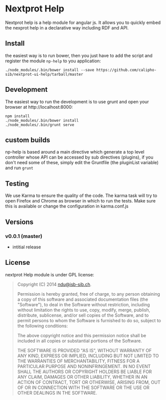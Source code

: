 # Nextprot Help

Nextprot help is a help module for angular js. It allows you to quickly embed the nexprot help in a declarative way including RDF and API.

## Install

the easiest way is to run bower, then you just have to add the script and register the module `np-help` to you application:

```
./node_modules/.bin/bower install --save https://github.com/calipho-sib/nextprot-ui-help/tarball/master
```

## Development
The easiest way to run the development is to use grunt and open your browser at http://localhost:8000:

```
npm install
./node_modules/.bin/bower install 
./node_modules/.bin/grunt serve
```

## custom builds
np-help is based around a main directive which generate a top level controller whose API can be accessed by sub directives
(plugins), if you don't need some of these, simply edit the Gruntfile (the pluginList variable) and run `grunt`

## Testing
We use Karma to ensure the quality of the code. The karma task will try to open Firefox and Chrome as browser in which to run the tests. Make sure this is available or change the configuration in karma.conf.js

## Versions
### v0.0.1 (master)
- intitial release

## License

nextprot Help module is under GPL license:

> Copyright (C) 2014 ndu@isb-sib.ch.
>
> Permission is hereby granted, free of charge, to any person
> obtaining a copy of this software and associated documentation files
> (the "Software"), to deal in the Software without restriction,
> including without limitation the rights to use, copy, modify, merge,
> publish, distribute, sublicense, and/or sell copies of the Software,
> and to permit persons to whom the Software is furnished to do so,
> subject to the following conditions:
>
> The above copyright notice and this permission notice shall be
> included in all copies or substantial portions of the Software.
>
> THE SOFTWARE IS PROVIDED "AS IS", WITHOUT WARRANTY OF ANY KIND,
> EXPRESS OR IMPLIED, INCLUDING BUT NOT LIMITED TO THE WARRANTIES OF
> MERCHANTABILITY, FITNESS FOR A PARTICULAR PURPOSE AND
> NONINFRINGEMENT. IN NO EVENT SHALL THE AUTHORS OR COPYRIGHT HOLDERS
> BE LIABLE FOR ANY CLAIM, DAMAGES OR OTHER LIABILITY, WHETHER IN AN
> ACTION OF CONTRACT, TORT OR OTHERWISE, ARISING FROM, OUT OF OR IN
> CONNECTION WITH THE SOFTWARE OR THE USE OR OTHER DEALINGS IN THE
> SOFTWARE.
